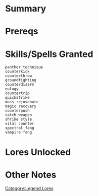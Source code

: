 # Summary

# Prereqs

# Skills/Spells Granted

`panther technique`  
`counterkick`  
`counterthrow`  
`groundfighting`  
`counterdisarm`  
`eulogy`  
`countertrip`  
`quickstrike`  
`mass rejuvenate`  
`magic recovery`  
`counterpush`  
`catch weapon`  
`shrike style`  
`vital counter`  
`spectral fang`  
`vampire fang`

# Lores Unlocked

# Other Notes

[Category:Legend Lores](Category:Legend_Lores "wikilink")
